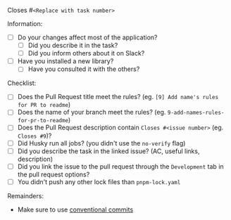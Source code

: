 Closes #`<Replace with task number>`

Information:

- [ ] Do your changes affect most of the application?
  - [ ] Did you describe it in the task?
  - [ ] Did you inform others about it on Slack?
- [ ] Have you installed a new library?
  - [ ] Have you consulted it with the others?

Checklist:

- [ ] Does the Pull Request title meet the rules? (eg. `[9] Add name's rules for PR to readme`)
- [ ] Does the name of your branch meet the rules? (eg. `9-add-names-rules-for-pr-to-readme`)
- [ ] Does the Pull Request description contain `Closes #<issue number>` (eg. `Closes #9`)?
- [ ] Did Husky run all jobs? (you didn't use the `no-verify` flag)
- [ ] Did you describe the task in the linked issue? (AC, useful links, description)
- [ ] Did you link the issue to the pull request through the `Development` tab in the pull request options?
- [ ] You didn't push any other lock files than `pnpm-lock.yaml`

Remainders:

- Make sure to use [conventional commits](https://www.conventionalcommits.org/en/v1.0.0/)
